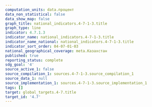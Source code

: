 ```yaml
---
computation_units: data.процент
data_non_statistical: false
data_show_map: false
graph_title: national_indicators.4-7-1-3.title
graph_type: line
indicator: 4.7.1.3
indicator_name: national_indicators.4-7-1-3.title
indicator_name_national: national_indicators.4-7-1-3.title
indicator_sort_order: 04-07-01-03
national_geographical_coverage: meta.Казахстан
published: true
reporting_status: complete
sdg_goal: '4'
source_active_1: false
source_compilation_1: sources.4-7-1-3.source_compilation_1
source_data_1: null
source_implementation_1: sources.4-7-1-3.source_implementation_1
tags: []
target: global_targets.4-7.title
target_id: '4.7'
---
```

